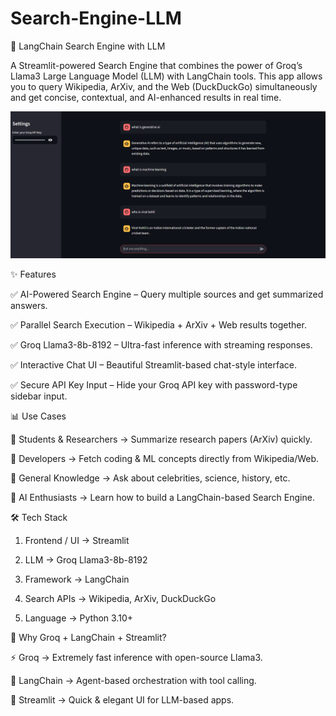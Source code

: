 # Search-Engine-LLM
🔎 LangChain Search Engine with LLM

A Streamlit-powered Search Engine that combines the power of Groq’s Llama3 Large Language Model (LLM) with LangChain tools.
This app allows you to query Wikipedia, ArXiv, and the Web (DuckDuckGo) simultaneously and get concise, contextual, and AI-enhanced results in real time.

<div align="center"> <img src="Screenshot%202025-08-20%20085718.png" alt="App Screenshot" width="750"/> </div>


✨ Features

✅ AI-Powered Search Engine – Query multiple sources and get summarized answers.

✅ Parallel Search Execution – Wikipedia + ArXiv + Web results together.

✅ Groq Llama3-8b-8192 – Ultra-fast inference with streaming responses.

✅ Interactive Chat UI – Beautiful Streamlit-based chat-style interface.

✅ Secure API Key Input – Hide your Groq API key with password-type sidebar input.



📊 Use Cases

🔹 Students & Researchers → Summarize research papers (ArXiv) quickly.

🔹 Developers → Fetch coding & ML concepts directly from Wikipedia/Web.

🔹 General Knowledge → Ask about celebrities, science, history, etc.

🔹 AI Enthusiasts → Learn how to build a LangChain-based Search Engine.



🛠️ Tech Stack

1. Frontend / UI → Streamlit

2. LLM → Groq Llama3-8b-8192

3. Framework → LangChain

4. Search APIs → Wikipedia, ArXiv, DuckDuckGo

5. Language → Python 3.10+

   

🎯 Why Groq + LangChain + Streamlit?

⚡ Groq → Extremely fast inference with open-source Llama3.

🧠 LangChain → Agent-based orchestration with tool calling.

🎨 Streamlit → Quick & elegant UI for LLM-based apps.
